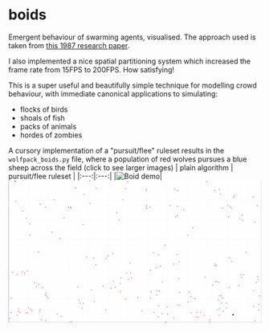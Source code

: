 # boids
Emergent behaviour of swarming agents, visualised. The approach used is taken from [this 1987 research paper](https://www.red3d.com/cwr/papers/1987/boids.html).

I also implemented a nice spatial partitioning system which increased the frame rate from 15FPS to 200FPS. How satisfying!

This is a super useful and beautifully simple technique for modelling crowd behaviour, with immediate canonical applications to simulating:
 - flocks of birds
 - shoals of fish
 - packs of animals
 - hordes of zombies
 
A cursory implementation of a "pursuit/flee" ruleset results in the ```wolfpack_boids.py``` file, where a population of red wolves pursues a blue sheep across the field
(click to see larger images)
| plain algorithm | pursuit/flee ruleset |
|:---:|:---:|
|![Boid demo](boid_demo.gif)|![Wolfpack demo](pursuit_demo.gif)
